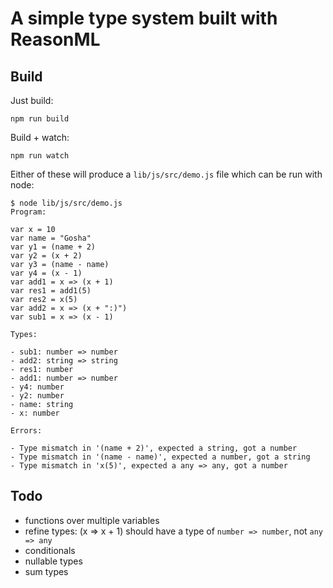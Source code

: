 # A simple type system built with ReasonML

## Build

Just build:

```
npm run build
```

Build + watch:

```
npm run watch
```

Either of these will produce a `lib/js/src/demo.js` file which can be run with node:

```
$ node lib/js/src/demo.js
Program:

var x = 10
var name = "Gosha"
var y1 = (name + 2)
var y2 = (x + 2)
var y3 = (name - name)
var y4 = (x - 1)
var add1 = x => (x + 1)
var res1 = add1(5)
var res2 = x(5)
var add2 = x => (x + ":)")
var sub1 = x => (x - 1)

Types:

- sub1: number => number
- add2: string => string
- res1: number
- add1: number => number
- y4: number
- y2: number
- name: string
- x: number

Errors:

- Type mismatch in '(name + 2)', expected a string, got a number
- Type mismatch in '(name - name)', expected a number, got a string
- Type mismatch in 'x(5)', expected a any => any, got a number
```

## Todo

* functions over multiple variables
* refine types: (x => x + 1) should have a type of `number => number`, not `any => any`
* conditionals
* nullable types
* sum types
